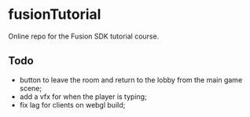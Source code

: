 # fusionTutorial
Online repo for the Fusion SDK tutorial course.

## Todo

* button to leave the room and return to the lobby from the main game scene;
* add a vfx for when the player is typing;
* fix lag for clients on webgl build;